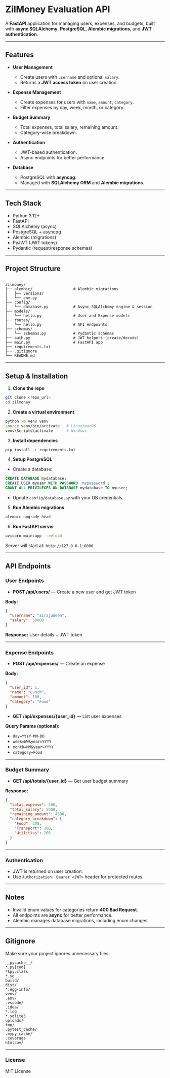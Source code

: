 # ZilMoney Evaluation API

A **FastAPI** application for managing users, expenses, and budgets, built with **async SQLAlchemy**, **PostgreSQL**, **Alembic migrations**, and **JWT authentication**.

---

## Features

- **User Management**
  - Create users with `username` and optional `salary`.
  - Returns a **JWT access token** on user creation.

- **Expense Management**
  - Create expenses for users with `name`, `amount`, `category`.
  - Filter expenses by day, week, month, or category.

- **Budget Summary**
  - Total expenses, total salary, remaining amount.
  - Category-wise breakdown.

- **Authentication**
  - JWT-based authentication.
  - Async endpoints for better performance.

- **Database**
  - PostgreSQL with **asyncpg**.
  - Managed with **SQLAlchemy ORM** and **Alembic migrations**.

---

## Tech Stack

- Python 3.12+  
- FastAPI  
- SQLAlchemy (async)  
- PostgreSQL + asyncpg  
- Alembic (migrations)  
- PyJWT (JWT tokens)  
- Pydantic (request/response schemas)

---

## Project Structure

```

zilmoney/
├── alembic/                  # Alembic migrations
│   ├── versions/
│   └── env.py
├── config/
│   └── database.py           # Async SQLAlchemy engine & session
├── models/
│   └── hello.py              # User and Expense models
├── routes/
│   └── hello.py              # API endpoints
├── schemas/
│   └── schemas.py            # Pydantic schemas
├── auth.py                   # JWT helpers (create/decode)
├── main.py                   # FastAPI app
├── requirements.txt
├── .gitignore
└── README.md

````

---

## Setup & Installation

1. **Clone the repo**

```bash
git clone <repo_url>
cd zilmoney
````

2. **Create a virtual environment**

```bash
python -m venv venv
source venv/bin/activate   # Linux/macOS
venv\Scripts\activate      # Windows
```

3. **Install dependencies**

```bash
pip install -r requirements.txt
```

4. **Setup PostgreSQL**

* Create a database:

```sql
CREATE DATABASE mydatabase;
CREATE USER myuser WITH PASSWORD 'mypassword';
GRANT ALL PRIVILEGES ON DATABASE mydatabase TO myuser;
```

* Update `config/database.py` with your DB credentials.

5. **Run Alembic migrations**

```bash
alembic upgrade head
```

6. **Run FastAPI server**

```bash
uvicorn main:app --reload
```

Server will start at: `http://127.0.0.1:8000`

---

## API Endpoints

### User Endpoints

* **POST /api/users/** — Create a new user and get JWT token

**Body:**

```json
{
  "username": "sirajudeen",
  "salary": 50000
}
```

**Response:** User details + JWT token

---

### Expense Endpoints

* **POST /api/expenses/** — Create an expense

**Body:**

```json
{
  "user_id": 1,
  "name": "Lunch",
  "amount": 100,
  "category": "Food"
}
```

* **GET /api/expenses/{user\_id}** — List user expenses

**Query Params (optional):**

* `day=YYYY-MM-DD`
* `week=WW&year=YYYY`
* `month=MM&year=YYYY`
* `category=Food`

---

### Budget Summary

* **GET /api/totals/{user\_id}** — Get user budget summary

**Response:**

```json
{
  "total_expense": 500,
  "total_salary": 5000,
  "remaining_amount": 4500,
  "category_breakdown": {
    "Food": 200,
    "Transport": 100,
    "Utilities": 200
  }
}
```

---

### Authentication

* JWT is returned on user creation.
* Use `Authorization: Bearer <JWT>` header for protected routes.

---

## Notes

* Invalid enum values for categories return **400 Bad Request**.
* All endpoints are **async** for better performance.
* Alembic manages database migrations, including enum changes.

---

## Gitignore

Make sure your project ignores unnecessary files:

```gitignore
__pycache__/
*.py[cod]
*$py.class
*.so
build/
dist/
*.egg-info/
venv/
.env/
.vscode/
.idea/
*.log
*.sqlite3
uploads/
tmp/
.pytest_cache/
.mypy_cache/
.coverage
htmlcov/
```

---

### License

MIT License



